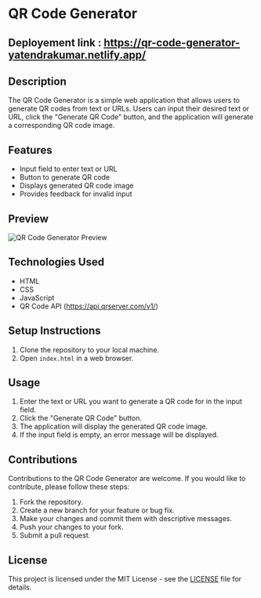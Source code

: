 

# QR Code Generator

## Deployement link : https://qr-code-generator-yatendrakumar.netlify.app/

## Description 
The QR Code Generator is a simple web application that allows users to generate QR codes from text or URLs. 
Users can input their desired text or URL, click the "Generate QR Code" button, and the application will generate a corresponding QR code image.

## Features
- Input field to enter text or URL
- Button to generate QR code
- Displays generated QR code image
- Provides feedback for invalid input

## Preview
![QR Code Generator Preview](images/qr_code_generator_preview.png)

## Technologies Used
- HTML
- CSS
- JavaScript
- QR Code API (https://api.qrserver.com/v1/)

## Setup Instructions
1. Clone the repository to your local machine.
2. Open `index.html` in a web browser.

## Usage
1. Enter the text or URL you want to generate a QR code for in the input field.
2. Click the "Generate QR Code" button.
3. The application will display the generated QR code image.
4. If the input field is empty, an error message will be displayed.

## Contributions
Contributions to the QR Code Generator are welcome. If you would like to contribute, please follow these steps:
1. Fork the repository.
2. Create a new branch for your feature or bug fix.
3. Make your changes and commit them with descriptive messages.
4. Push your changes to your fork.
5. Submit a pull request.

## License
This project is licensed under the MIT License - see the [LICENSE](LICENSE) file for details.

